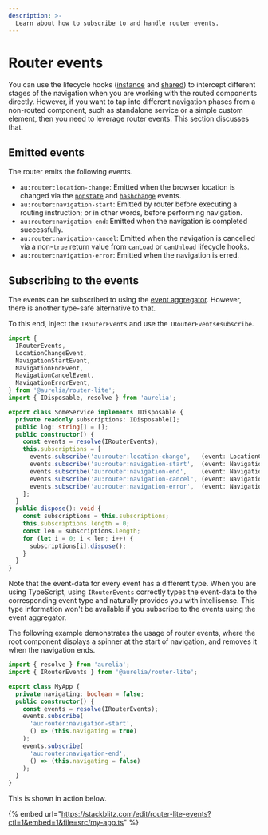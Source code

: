 ```yaml
---
description: >-
  Learn about how to subscribe to and handle router events.
---
```


# Router events

You can use the lifecycle hooks ([instance](./routing-lifecycle.md) and [shared](./router-hooks.md)) to intercept different stages of the navigation when you are working with the routed components directly.
However, if you want to tap into different navigation phases from a non-routed component, such as standalone service or a simple custom element, then you need to leverage router events.
This section discusses that.

## Emitted events

The router emits the following events.

- `au:router:location-change`: Emitted when the browser location is changed via the [`popstate`](https://developer.mozilla.org/en-US/docs/Web/API/Window/popstate_event) and [`hashchange`](https://developer.mozilla.org/en-US/docs/Web/API/Window/hashchange_event) events.
- `au:router:navigation-start`: Emitted by router before executing a routing instruction; or in other words, before performing navigation.
- `au:router:navigation-end`: Emitted when the navigation is completed successfully.
- `au:router:navigation-cancel`: Emitted when the navigation is cancelled via a non-`true` return value from `canLoad` or `canUnload` lifecycle hooks.
- `au:router:navigation-error`: Emitted when the navigation is erred.

## Subscribing to the events

The events can be subscribed to using the [event aggregator](../aurelia-packages/event-aggregator.md).
However, there is another type-safe alternative to that.

To this end, inject the `IRouterEvents` and use the `IRouterEvents#subscribe`.

```typescript
import {
  IRouterEvents,
  LocationChangeEvent,
  NavigationStartEvent,
  NavigationEndEvent,
  NavigationCancelEvent,
  NavigationErrorEvent,
} from '@aurelia/router-lite';
import { IDisposable, resolve } from 'aurelia';

export class SomeService implements IDisposable {
  private readonly subscriptions: IDisposable[];
  public log: string[] = [];
  public constructor() {
    const events = resolve(IRouterEvents);
    this.subscriptions = [
      events.subscribe('au:router:location-change',   (event: LocationChangeEvent)   => { /* handle event */ }),
      events.subscribe('au:router:navigation-start',  (event: NavigationStartEvent)  => { /* handle event */ }),
      events.subscribe('au:router:navigation-end',    (event: NavigationEndEvent)    => { /* handle event */ }),
      events.subscribe('au:router:navigation-cancel', (event: NavigationCancelEvent) => { /* handle event */ }),
      events.subscribe('au:router:navigation-error',  (event: NavigationErrorEvent)  => { /* handle event */ }),
    ];
  }
  public dispose(): void {
    const subscriptions = this.subscriptions;
    this.subscriptions.length = 0;
    const len = subscriptions.length;
    for (let i = 0; i < len; i++) {
      subscriptions[i].dispose();
    }
  }
}
```

Note that the event-data for every event has a different type.
When you are using TypeScript, using `IRouterEvents` correctly types the event-data to the corresponding event type and naturally provides you with intellisense.
This type information won't be available if you subscribe to the events using the event aggregator.

The following example demonstrates the usage of router events, where the root component displays a spinner at the start of navigation, and removes it when the navigation ends.

```typescript
import { resolve } from 'aurelia';
import { IRouterEvents } from '@aurelia/router-lite';

export class MyApp {
  private navigating: boolean = false;
  public constructor() {
    const events = resolve(IRouterEvents);
    events.subscribe(
      'au:router:navigation-start',
      () => (this.navigating = true)
    );
    events.subscribe(
      'au:router:navigation-end',
      () => (this.navigating = false)
    );
  }
}
```

This is shown in action below.

{% embed url="https://stackblitz.com/edit/router-lite-events?ctl=1&embed=1&file=src/my-app.ts" %}
